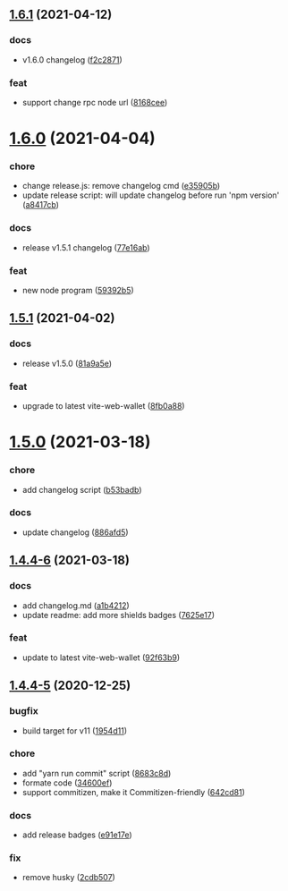 ## [1.6.1](https://github.com/vitelabs/vite-wallet/compare/v1.6.0...v1.6.1) (2021-04-12)


### docs

* v1.6.0 changelog ([f2c2871](https://github.com/vitelabs/vite-wallet/commit/f2c28716efbd2a80c0e8bc1a74307bf818862352))

### feat

* support change rpc node url ([8168cee](https://github.com/vitelabs/vite-wallet/commit/8168cee8605376600f1696bcfecc6f0a32739abb))



# [1.6.0](https://github.com/vitelabs/vite-wallet/compare/v1.5.1...v1.6.0) (2021-04-04)


### chore

* change release.js: remove changelog cmd ([e35905b](https://github.com/vitelabs/vite-wallet/commit/e35905b9f934477771756cb6a1cf13dc3e2ce326))
* update release script: will update changelog before run 'npm version' ([a8417cb](https://github.com/vitelabs/vite-wallet/commit/a8417cb817e256af2c992e95b17da9d92d97addf))

### docs

* release v1.5.1 changelog ([77e16ab](https://github.com/vitelabs/vite-wallet/commit/77e16ab2fdad27df0982fc227a838b059805e094))

### feat

* new node program ([59392b5](https://github.com/vitelabs/vite-wallet/commit/59392b59962139993d7a46a3c3a6d61f6f5f8989))


## [1.5.1](https://github.com/vitelabs/vite-wallet/compare/v1.5.0...v1.5.1) (2021-04-02)


### docs

* release v1.5.0 ([81a9a5e](https://github.com/vitelabs/vite-wallet/commit/81a9a5e9e0c2a6ac188d33bbf86f6c68c091a0af))

### feat

* upgrade to latest vite-web-wallet ([8fb0a88](https://github.com/vitelabs/vite-wallet/commit/8fb0a881564e7a1a4ea08de3e051ce1d6501553c))



# [1.5.0](https://github.com/vitelabs/vite-wallet/compare/v1.4.4-6...v1.5.0) (2021-03-18)


### chore

* add changelog script ([b53badb](https://github.com/vitelabs/vite-wallet/commit/b53badb11651eb708980df4979cbbcbb7da2a560))

### docs

* update changelog ([886afd5](https://github.com/vitelabs/vite-wallet/commit/886afd5fcb0fae3d0002ea988a28628dfc5e0305))



## [1.4.4-6](https://github.com/vitelabs/vite-wallet/compare/v1.4.4-5...v1.4.4-6) (2021-03-18)


### docs

* add changelog.md ([a1b4212](https://github.com/vitelabs/vite-wallet/commit/a1b42129ed827ca16850f544602ee565cc0bbe38))
* update readme: add more shields badges ([7625e17](https://github.com/vitelabs/vite-wallet/commit/7625e1715bfcd32fdf6f16cbec359344262916f9))

### feat

* update to latest vite-web-wallet ([92f63b9](https://github.com/vitelabs/vite-wallet/commit/92f63b9ab8734eaebc9756833c3d3155ed0a5dca))



## [1.4.4-5](https://github.com/vitelabs/vite-wallet/compare/v1.4.4-4...v1.4.4-5) (2020-12-25)

### bugfix

* build target for v11 ([1954d11](https://github.com/vitelabs/vite-wallet/commit/1954d118fb06eaa9f2957be1a51eddf60bf8988e))

### chore

* add "yarn run commit" script ([8683c8d](https://github.com/vitelabs/vite-wallet/commit/8683c8dc3edcf7918b08406b50ce4b0b361df25a))
* formate code ([34600ef](https://github.com/vitelabs/vite-wallet/commit/34600ef1f0129b2009c30284ebc258ff788205d7))
* support commitizen, make it  Commitizen-friendly ([642cd81](https://github.com/vitelabs/vite-wallet/commit/642cd81f8ba5def8a1e45f6c1ddfcd12f40057e6))

### docs

* add release badges ([e91e17e](https://github.com/vitelabs/vite-wallet/commit/e91e17eb777227f1dbcbe27ad552c62c78af3df7))

### fix

* remove husky ([2cdb507](https://github.com/vitelabs/vite-wallet/commit/2cdb5079f3dfa2b5b43a673f9988a4c42fa27468))
